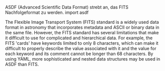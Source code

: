 ASDF (Advanced Scientific Data Format) strebt an, das FITS Nachfolgeformat zu werden. import asdf

The Flexible Image Transport System (FITS) standard is a widely used data format in astronomy that incorporates metadata and ASCII or binary data in the same file. However, the FITS standard has several limitations that make it difficult to use for complicated and hierarchical data. For example, the FITS 'cards' have keywords limited to only 8 characters, which can make it difficult to properly describe the value associated with it and the value for each keyword and its comment cannot be longer than 68 characters. By using YAML, more sophisticated and nested data structures may be used in ASDF than FITS.